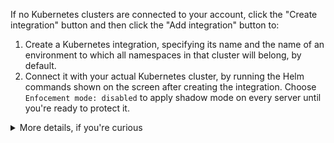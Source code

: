 If no Kubernetes clusters are connected to your account, click the "Create integration" button and then click the "Add integration" button to:

1. Create a Kubernetes integration, specifying its name and the name of an environment to which all namespaces in that cluster will belong, by default.
2. Connect it with your actual Kubernetes cluster, by running the Helm commands shown on the screen after creating the integration.
   Choose `Enfocement mode: disabled` to apply shadow mode on every server until you're ready to protect it.

<details>
<summary>More details, if you're curious</summary>

Connecting your cluster simply entails installing Otterize OSS via Helm, using credentials from your account so Otterize OSS can report information needed to visualize the cluster.

The credentials will already be inlined into the Helm command shown in the Cloud UI, so you just need to copy that line and run it from your shell.
If you don't give it the Cloud credentials, Otterize OSS will run fully standalone in your cluster &mdash; you just won't have the visualization in Otterize Cloud.

The Helm command shown in the Cloud UI also includes flags to turn off enforcement: Otterize OSS will be running in "shadow mode," meaning that it will not create network policies to restrict pod-to-pod traffic, or create Kafka ACLs to control access to Kafka topics. Instead, it will report to Otterize Cloud what **would** happen if enforcement were to be enabled, guiding you to implement IBAC without blocking intended access.

</details>
